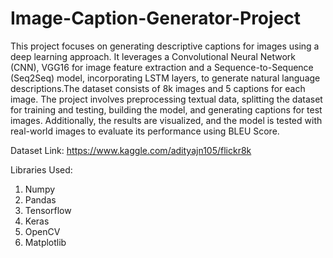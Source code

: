 # Image-Caption-Generator-Project

This project focuses on generating descriptive captions for images using a deep learning approach. It leverages a Convolutional Neural Network (CNN), VGG16 for image feature extraction and a Sequence-to-Sequence (Seq2Seq) model, incorporating LSTM layers, to generate natural language descriptions.The dataset consists of 8k images and 5 captions for each image. The project involves preprocessing textual data, splitting the dataset for training and testing, building the model, and generating captions for test images. Additionally, the results are visualized, and the model is tested with real-world images to evaluate its performance using BLEU Score.


Dataset Link: https://www.kaggle.com/adityajn105/flickr8k

Libraries Used:

1) Numpy
2) Pandas
3) Tensorflow
4) Keras
5) OpenCV
6) Matplotlib
   
